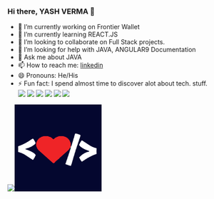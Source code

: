 ### Hi there, YASH VERMA 👋<br>


- 🔭 I’m currently working on Frontier Wallet
- 🌱 I’m currently learning REACT.JS
- 👯 I’m looking to collaborate on Full Stack projects.
- 🤔 I’m looking for help with JAVA, ANGULAR9 Documentation
- 💬 Ask me about JAVA 
- 📫 How to reach me: [linkedin](https://www.linkedin.com/in/yash-verma-b96699143/)
- 😄 Pronouns: He/His
- ⚡ Fun fact: I spend almost time to discover alot about tech. stuff.<br>
[<img src="https://img.shields.io/badge/twitter-%231DA1F2.svg?&style=for-the-badge&logo=twitter&logoColor=white" />](https://twitter.com/Pratikpkb) [<img src="https://img.shields.io/badge/medium-%2312100E.svg?&style=for-the-badge&logo=medium&logoColor=white" />](https://medium.com/@pratikbaitha04)  [<img src="https://img.shields.io/badge/linkedin-%230077B5.svg?&style=for-the-badge&logo=linkedin&logoColor=white" />](https://www.linkedin.com/in/pratik-kumar04/) [<img src = "https://img.shields.io/badge/instagram-%23E4405F.svg?&style=for-the-badge&logo=instagram&logoColor=white">](https://www.instagram.com/pratikkumar04/) [<img src = "https://img.shields.io/badge/facebook-%231877F2.svg?&style=for-the-badge&logo=facebook&logoColor=white">](https://www.facebook.com/pr2tik1) [<img src = "https://img.shields.io/badge/mwl-madewithml-%230077B5.svg?&style=for-the-badge&logoColor=white">](https://madewithml.com/@pr2tik1/)

<img width="250" src="https://github-readme-stats.vercel.app/api?username=vyash5075&&show_icons=true&title_color=ffffff&icon_color=bb2acf&text_color=daf7dc&bg_color=151515"><img width="195" height="195" src="https://github.com/vyash5075/vyash5075/blob/master/dev2.png">
